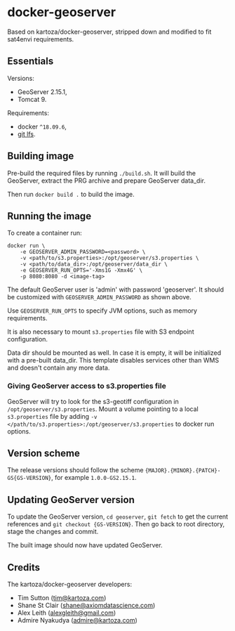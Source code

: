 # docker-geoserver

Based on kartoza/docker-geoserver, stripped down and modified to fit sat4envi requirements.

## Essentials

Versions:
- GeoServer 2.15.1,
- Tomcat 9.

Requirements:
- docker `^18.09.6`,
- [git lfs](https://git-lfs.github.com/).


## Building image

Pre-build the required files by running `./build.sh`.
It will build the GeoServer, extract the PRG archive and prepare GeoServer data_dir.

Then run `docker build .` to build the image.


## Running the image

To create a container run:
```shell
docker run \
    -e GEOSERVER_ADMIN_PASSWORD=<password> \
    -v <path/to/s3.properties>:/opt/geoserver/s3.properties \
    -v <path/to/data_dir>:/opt/geoserver/data_dir \
    -e GEOSERVER_RUN_OPTS='-Xms1G -Xmx4G' \
    -p 8080:8080 -d <image-tag>
```

The default GeoServer user is 'admin' with password 'geoserver'.
It should be customized with `GEOSERVER_ADMIN_PASSWORD` as shown above.

Use `GEOSERVER_RUN_OPTS` to specify JVM options, such as memory requirements.

It is also necessary to mount `s3.properties` file with S3 endpoint configuration.

Data dir should be mounted as well.
In case it is empty, it will be initialized with a pre-built data_dir.
This template disables services other than WMS and doesn't contain any more data.


### Giving GeoServer access to s3.properties file

GeoServer will try to look for the s3-geotiff configuration in `/opt/geoserver/s3.properties`.
Mount a volume pointing to a local `s3.properties` file by adding `-v
</path/to/s3.properties>:/opt/geoserver/s3.properties` to docker run options.


## Version scheme

The release versions should follow the scheme `{MAJOR}.{MINOR}.{PATCH}-GS{GS-VERSION}`, for example `1.0.0-GS2.15.1`.


## Updating GeoServer version

To update the GeoServer version, `cd geoserver`, `git fetch` to get the current references
and `git checkout {GS-VERSION}`.
Then go back to root directory, stage the changes and commit.

The built image should now have updated GeoServer.


## Credits

The kartoza/docker-geoserver developers:
* Tim Sutton (tim@kartoza.com)
* Shane St Clair (shane@axiomdatascience.com)
* Alex Leith (alexgleith@gmail.com)
* Admire Nyakudya (admire@kartoza.com)
